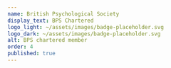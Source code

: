 ```yaml
---
name: British Psychological Society
display_text: BPS Chartered
logo_light: ~/assets/images/badge-placeholder.svg
logo_dark: ~/assets/images/badge-placeholder.svg
alt: BPS chartered member
order: 4
published: true
---
```

